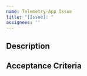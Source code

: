 ```yaml
---
name: Telemetry-App Issue
title: "[Issue]: "
assignees: ''
---
```

## Description

## Acceptance Criteria